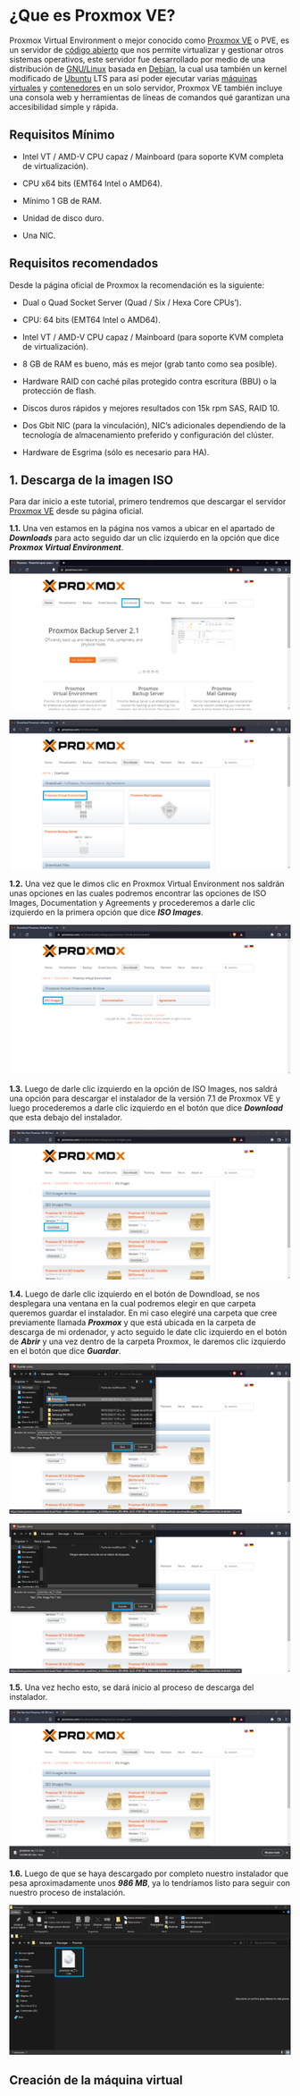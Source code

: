 # ¿Que es Proxmox VE?

Proxmox Virtual Environment o mejor conocido como [Proxmox VE][1_0] o PVE, es un servidor de [código abierto][1_1] que nos permite virtualizar y gestionar otros sistemas operativos, este servidor fue desarrollado por medio de una distribución de [GNU/Linux][1_2] basada en [Debian][1_3], la cual usa también un kernel modificado de [Ubuntu][1_4] LTS para así poder ejecutar varias [máquinas virtuales][1_5] y [contenedores][1_6] en un solo servidor, Proxmox VE también incluye una consola web y  herramientas de líneas de comandos qué garantizan una accesibilidad simple y rápida.

[1_0]:https://es.wikipedia.org/wiki/Proxmox_Virtual_Environment

[1_1]:https://es.wikipedia.org/wiki/Software_de_c%C3%B3digo_abierto

[1_2]:https://es.wikipedia.org/wiki/Distribuci%C3%B3n_Linux

[1_3]:https://es.wikipedia.org/wiki/Debian_GNU/Linux

[1_4]:https://es.wikipedia.org/wiki/Ubuntu

[1_5]:https://es.wikipedia.org/wiki/M%C3%A1quina_virtual

[1_6]:https://es.wikipedia.org/wiki/Virtualizaci%C3%B3n_a_nivel_de_sistema_operativo

## Requisitos Mínimo

* Intel VT / AMD-V CPU capaz / Mainboard (para soporte KVM completa de virtualización).

* CPU x64 bits (EMT64 Intel o AMD64).

* Mínimo 1 GB de RAM.

* Unidad de disco duro.

* Una NIC.

## Requisitos recomendados

Desde la página oficial de Proxmox la recomendación es la siguiente:

* Dual o Quad Socket Server (Quad / Six / Hexa Core CPUs’).

* CPU: 64 bits (EMT64 Intel o AMD64).

* Intel VT / AMD-V CPU capaz / Mainboard (para soporte KVM completa de virtualización).

* 8 GB de RAM es bueno, más es mejor (grab tanto como sea posible).

* Hardware RAID con caché pilas protegido contra escritura (BBU) o la protección de flash.

* Discos duros rápidos y mejores resultados con 15k rpm SAS, RAID 10.

* Dos Gbit NIC (para la vinculación), NIC’s adicionales dependiendo de la tecnología de almacenamiento preferido y configuración del clúster.

* Hardware de Esgrima (sólo es necesario para HA).

## 1. Descarga de la imagen ISO
Para dar inicio a este tutorial, primero tendremos que descargar el servidor [Proxmox VE][2_0] desde su página oficial.

**1.1.** Una ven estamos en la página nos vamos a ubicar en el apartado de ***Downloads*** para acto seguido dar un clic izquierdo en la opción que dice ***Proxmox Virtual Environment***.

[2_0]:https://www.proxmox.com/en/

![img_01](img/img_01.png)

![img_02](img/img_02.png)

**1.2.** Una vez que le dimos clic en Proxmox Virtual Environment nos saldrán unas opciones en las cuales podremos encontrar las opciones de ISO Images,  Documentation y Agreements y procederemos a darle clic izquierdo en la primera opción que dice ***ISO Images***.

![img_03](img/img_03.png)

**1.3.** Luego de darle clic izquierdo en la opción de ISO Images, nos saldrá una opción para descargar el instalador de la versión 7.1 de Proxmox VE y luego procederemos a darle clic izquierdo en el botón que dice ***Download*** que esta debajo del instalador.

![img_04](img/img_04.png)

**1.4.** Luego de darle clic izquierdo en el botón de Downdload, se nos desplegara una ventana en la cual podremos elegir en que carpeta queremos guardar el instalador. En mi caso elegiré una carpeta que cree previamente llamada ***Proxmox*** y que está ubicada en la carpeta de descarga de mi ordenador, y acto seguido le date clic izquierdo en el botón de ***Abrir*** y una vez dentro de la carpeta Proxmox, le daremos clic izquierdo en el botón que dice ***Guardar***.

![img_05](img/img_05.png)

![img_06](img/img_06.png)

**1.5.** Una vez hecho esto, se dará inicio al proceso de descarga del instalador.

![img_07](img/img_07.png)

**1.6.** Luego de que se haya descargado por completo nuestro instalador que pesa aproximadamente unos ***986 MB***, ya lo tendríamos listo para seguir con nuestro proceso de instalación.

![img_08](img/img_08.png)

## Creación de la máquina virtual